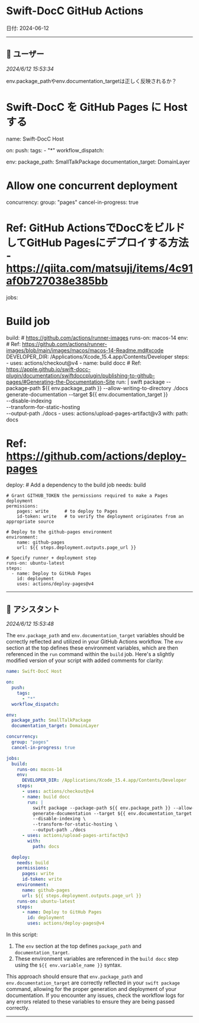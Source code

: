 # Swift-DocC GitHub Actions

日付: 2024-06-12

---

## 👤 ユーザー
*2024/6/12 15:53:34*

env.package_pathやenv.documentation_targetは正しく反映されるか？

# Swift-DocC を GitHub Pages に Host する
name: Swift-DocC Host

on:
  push:
    tags:
      - "*"
  workflow_dispatch:

env:
  package_path: SmallTalkPackage
  documentation_target: DomainLayer

# Allow one concurrent deployment
concurrency:
  group: "pages"
  cancel-in-progress: true

# Ref: GitHub ActionsでDocCをビルドしてGitHub Pagesにデプロイする方法 - https://qiita.com/matsuji/items/4c91af0b727038e385bb

jobs:
  # Build job
  build:
    # https://github.com/actions/runner-images
    runs-on: macos-14
    env:
      # Ref: https://github.com/actions/runner-images/blob/main/images/macos/macos-14-Readme.md#xcode
      DEVELOPER_DIR: /Applications/Xcode_15.4.app/Contents/Developer
    steps:
      - uses: actions/checkout@v4
      - name: build docc
        # Ref: https://apple.github.io/swift-docc-plugin/documentation/swiftdoccplugin/publishing-to-github-pages/#Generating-the-Documentation-Site
        run: |
          swift package --package-path ${{ env.package_path }} --allow-writing-to-directory ./docs \
          generate-documentation --target ${{ env.documentation_target }} \
          --disable-indexing \
          --transform-for-static-hosting \
          --output-path ./docs
      - uses: actions/upload-pages-artifact@v3
        with:
          path: docs

  # Ref: https://github.com/actions/deploy-pages
  deploy:
    # Add a dependency to the build job
    needs: build

    # Grant GITHUB_TOKEN the permissions required to make a Pages deployment
    permissions:
        pages: write      # to deploy to Pages
        id-token: write   # to verify the deployment originates from an appropriate source

    # Deploy to the github-pages environment
    environment:
        name: github-pages
        url: ${{ steps.deployment.outputs.page_url }}

    # Specify runner + deployment step
    runs-on: ubuntu-latest
    steps:
      - name: Deploy to GitHub Pages
        id: deployment
        uses: actions/deploy-pages@v4

---

## 🤖 アシスタント
*2024/6/12 15:53:48*

The `env.package_path` and `env.documentation_target` variables should be correctly reflected and utilized in your GitHub Actions workflow. The `env` section at the top defines these environment variables, which are then referenced in the `run` command within the `build` job. Here's a slightly modified version of your script with added comments for clarity:

```yaml
name: Swift-DocC Host

on:
  push:
    tags:
      - "*"
  workflow_dispatch:

env:
  package_path: SmallTalkPackage
  documentation_target: DomainLayer

concurrency:
  group: "pages"
  cancel-in-progress: true

jobs:
  build:
    runs-on: macos-14
    env:
      DEVELOPER_DIR: /Applications/Xcode_15.4.app/Contents/Developer
    steps:
      - uses: actions/checkout@v4
      - name: build docc
        run: |
          swift package --package-path ${{ env.package_path }} --allow-writing-to-directory ./docs \
          generate-documentation --target ${{ env.documentation_target }} \
          --disable-indexing \
          --transform-for-static-hosting \
          --output-path ./docs
      - uses: actions/upload-pages-artifact@v3
        with:
          path: docs

  deploy:
    needs: build
    permissions:
      pages: write
      id-token: write
    environment:
      name: github-pages
      url: ${{ steps.deployment.outputs.page_url }}
    runs-on: ubuntu-latest
    steps:
      - name: Deploy to GitHub Pages
        id: deployment
        uses: actions/deploy-pages@v4
```

In this script:

1. The `env` section at the top defines `package_path` and `documentation_target`.
2. These environment variables are referenced in the `build docc` step using the `${{ env.variable_name }}` syntax.

This approach should ensure that `env.package_path` and `env.documentation_target` are correctly reflected in your `swift package` command, allowing for the proper generation and deployment of your documentation. If you encounter any issues, check the workflow logs for any errors related to these variables to ensure they are being passed correctly.

---
